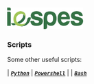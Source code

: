 [iespes]: https://www.iespes.com.br "Instituto Esperança de Ensino Superior"

[<img height="50px" src="https://raw.githubusercontent.com/dreisss/iespes-extra/main/design/logos/logo.svg" />][iespes]

### Scripts

Some other useful scripts:

| [**_`Python`_**](./python/)
| [**_`Powershell`_**](./powershell/) |
| [**_`Bash`_**](./bash/)
